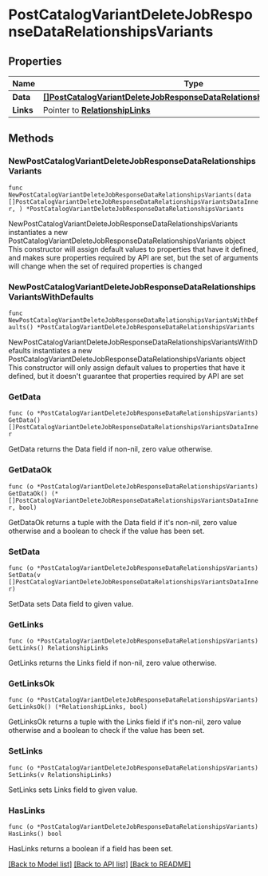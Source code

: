 # PostCatalogVariantDeleteJobResponseDataRelationshipsVariants

## Properties

Name | Type | Description | Notes
------------ | ------------- | ------------- | -------------
**Data** | [**[]PostCatalogVariantDeleteJobResponseDataRelationshipsVariantsDataInner**](PostCatalogVariantDeleteJobResponseDataRelationshipsVariantsDataInner.md) |  | 
**Links** | Pointer to [**RelationshipLinks**](RelationshipLinks.md) |  | [optional] 

## Methods

### NewPostCatalogVariantDeleteJobResponseDataRelationshipsVariants

`func NewPostCatalogVariantDeleteJobResponseDataRelationshipsVariants(data []PostCatalogVariantDeleteJobResponseDataRelationshipsVariantsDataInner, ) *PostCatalogVariantDeleteJobResponseDataRelationshipsVariants`

NewPostCatalogVariantDeleteJobResponseDataRelationshipsVariants instantiates a new PostCatalogVariantDeleteJobResponseDataRelationshipsVariants object
This constructor will assign default values to properties that have it defined,
and makes sure properties required by API are set, but the set of arguments
will change when the set of required properties is changed

### NewPostCatalogVariantDeleteJobResponseDataRelationshipsVariantsWithDefaults

`func NewPostCatalogVariantDeleteJobResponseDataRelationshipsVariantsWithDefaults() *PostCatalogVariantDeleteJobResponseDataRelationshipsVariants`

NewPostCatalogVariantDeleteJobResponseDataRelationshipsVariantsWithDefaults instantiates a new PostCatalogVariantDeleteJobResponseDataRelationshipsVariants object
This constructor will only assign default values to properties that have it defined,
but it doesn't guarantee that properties required by API are set

### GetData

`func (o *PostCatalogVariantDeleteJobResponseDataRelationshipsVariants) GetData() []PostCatalogVariantDeleteJobResponseDataRelationshipsVariantsDataInner`

GetData returns the Data field if non-nil, zero value otherwise.

### GetDataOk

`func (o *PostCatalogVariantDeleteJobResponseDataRelationshipsVariants) GetDataOk() (*[]PostCatalogVariantDeleteJobResponseDataRelationshipsVariantsDataInner, bool)`

GetDataOk returns a tuple with the Data field if it's non-nil, zero value otherwise
and a boolean to check if the value has been set.

### SetData

`func (o *PostCatalogVariantDeleteJobResponseDataRelationshipsVariants) SetData(v []PostCatalogVariantDeleteJobResponseDataRelationshipsVariantsDataInner)`

SetData sets Data field to given value.


### GetLinks

`func (o *PostCatalogVariantDeleteJobResponseDataRelationshipsVariants) GetLinks() RelationshipLinks`

GetLinks returns the Links field if non-nil, zero value otherwise.

### GetLinksOk

`func (o *PostCatalogVariantDeleteJobResponseDataRelationshipsVariants) GetLinksOk() (*RelationshipLinks, bool)`

GetLinksOk returns a tuple with the Links field if it's non-nil, zero value otherwise
and a boolean to check if the value has been set.

### SetLinks

`func (o *PostCatalogVariantDeleteJobResponseDataRelationshipsVariants) SetLinks(v RelationshipLinks)`

SetLinks sets Links field to given value.

### HasLinks

`func (o *PostCatalogVariantDeleteJobResponseDataRelationshipsVariants) HasLinks() bool`

HasLinks returns a boolean if a field has been set.


[[Back to Model list]](../README.md#documentation-for-models) [[Back to API list]](../README.md#documentation-for-api-endpoints) [[Back to README]](../README.md)


